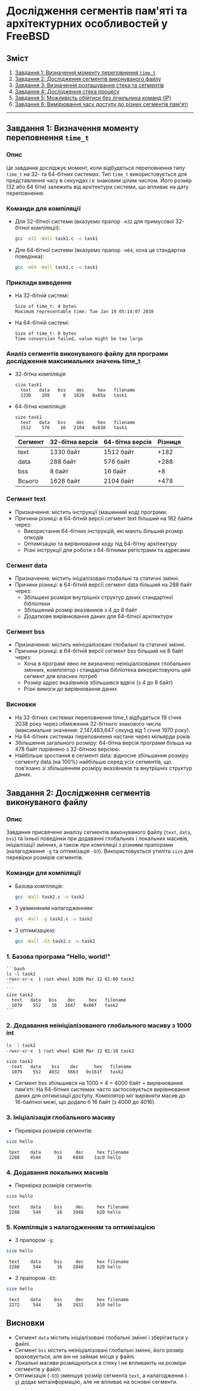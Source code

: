 # Дослідження сегментів пам'яті та архітектурних особливостей у FreeBSD

## Зміст
1. [Завдання 1: Визначення моменту переповнення `time_t`](#завдання-1-визначення-моменту-переповнення-time_t)  
2. [Завдання 2: Дослідження сегментів виконуваного файлу](#завдання-2-дослідження-сегментів-виконуваного-файлу)  
3. [Завдання 3: Визначення розташування стека та сегментів](#завдання-3-визначення-розташування-стека-та-сегментів)  
4. [Завдання 4: Дослідження стека процесу](#завдання-4-дослідження-стека-процесу)  
5. [Завдання 5: Можливість обійтися без лічильника команд (IP)](#завдання-5-можливість-обійтися-без-лічильника-команд-ip)  
6. [Завдання 6: Вимірювання часу доступу до різних сегментів пам'яті](#завдання-6-вимірювання-часу-доступу-до-різних-сегментів-памяті) 

---

## Завдання 1: Визначення моменту переповнення `time_t`

### Опис
Це завдання досліджує момент, коли відбудеться переповнення типу `time_t` на 32- та 64-бітних системах. Тип `time_t` використовується для представлення часу в секундах і є знаковим цілим числом. Його розмір (32 або 64 біти) залежить від архітектури системи, що впливає на дату переповнення.

### Команди для компіляції
- Для 32-бітної системи (вказуємо прапор `-m32` для примусової 32-бітної компіляції):
  ```bash
  gcc -m32 -Wall task1.c -o task1
  ```
- Для 64-бітної системи (вказуємо прапор `-m64`, хоча це стандартна поведінка):
  ```bash
  gcc -m64 -Wall task1.c -o task1
  ```

### Приклади виведення
- На 32-бітній системі:
  ```text
  Size of time_t: 4 bytes
  Maximum representable time: Tue Jan 19 05:14:07 2038
  ```
- На 64-бітній системі:
  ```text
  Size of time_t: 8 bytes
  Time conversion failed, value might be too large
  ```

### Аналіз сегментів виконуваного файлу для програми дослідження максимальних значень time_t
- 32-бітна компіляція
  ```
  size task1
    text   data   bss    dec     hex   filename
    1330    288     8   1626   0x65a   task1
  ```
- 64-бітна компіляція
  ```
  size task1
    text   data   bss    dec     hex   filename
    1512    576    16   2104   0x838   task1
  ```
  
  | Сегмент | 32-бітна версія | 64-бітна версія | Різниця |
  |---------|-----------------|-----------------|---------|
  | text    | 1330 байт       | 1512 байт       | +182    |
  | data    | 288 байт        | 576 байт        | +288    |
  | bss     | 8 байт          | 16 байт         | +8      |
  | Всього  | 1626 байт       | 2104 байт       | +478    |

### Сегмент text
- Призначення: містить інструкції (машинний код) програми.
- Причини різниці: в 64-бітній версії сегмент text більший на 182 байти через:
  - Використання 64-бітних інструкцій, які мають більший розмір опкодів
  - Оптимізацію та вирівнювання коду під 64-бітну архітектуру
  - Різні інструкції для роботи з 64-бітними регістрами та адресами

### Сегмент data
- Призначення: містить ініціалізовані глобальні та статичні змінні.
- Причини різниці: в 64-бітній версії сегмент data більший на 288 байт через:
  - Збільшені розміри внутрішніх структур даних стандартної бібліотеки
  - Збільшений розмір вказівників з 4 до 8 байт
  - Додаткове вирівнювання даних для 64-бітної архітектури

### Сегмент bss
- Призначення: містить неініціалізовані глобальні та статичні змінні.
- Причини різниці: в 64-бітній версії сегмент bss більший на 8 байт через:
  - Хоча в програмі явно не визначено неініціалізованих глобальних змінних, 
    компілятор і стандартна бібліотека використовують цей сегмент для власних потреб
  - Розмір адрес вказівників збільшився вдвічі (з 4 до 8 байт)
  - Різні вимоги до вирівнювання даних

### Висновки
- На 32-бітних системах переповнення time_t відбудеться 19 січня 2038 року через обмеження 32-бітного знакового числа (максимальне значення: 2,147,483,647 секунд від 1 січня 1970 року).
- На 64-бітних системах переповнення настане через мільярди років.
- Збільшення загального розміру: 64-бітна версія програми більша на 478 байт порівняно з 32-бітною версією.
- Найбільше зростання в сегменті data: відносне збільшення розміру сегменту data (на 100%) найбільше серед усіх сегментів, що пов'язано зі збільшенням розміру вказівників та внутрішніх структур даних.

## Завдання 2: Дослідження сегментів виконуваного файлу

### Опис
Завдання присвячене аналізу сегментів виконуваного файлу (`text`, `data`, `bss`) та їхньої поведінки при додаванні глобальних і локальних масивів, ініціалізації змінних, а також при компіляції з різними прапорами (налагодження `-g` та оптимізація `-O3`). Використовується утиліта `size` для перевірки розмірів сегментів.

### Команди для компіляції
- Базова компіляція:
  ```bash
  gcc -Wall task2.c -o task2
  ```
- З увімкненим налагодженням:
  ```bash
  gcc -Wall -g task2.c -o task2
  ```
- З оптимізацією:
  ```bash
  gcc -Wall -O3 task2.c -o task2
  ```

### 1. Базова програма "Hello, world!"
    ```bash
    ls -l task2
    -rwxr-xr-x  1 root wheel 8200 Mar 12 01:00 task2
    ```
    ```
    size task2
      text   data   bss    dec     hex   filename
      1079    552    16   1647   0x66f   task2
    ```

### 2. Додавання неініціалізованого глобального масиву з 1000 int
  ```bash
  ls -l task2
  -rwxr-xr-x  1 root wheel 8240 Mar 12 01:18 task2
  ```
  ```text
  size task2
    text   data    bss    dec      hex   filename
    1079    552   4032   5663   0x161f   task2
  ```
- Сегмент bss збільшився на 1000 × 4 = 4000 байт + вирівнювання пам'яті: На 64-бітних системах часто застосовується вирівнювання даних для оптимізації доступу. Компілятор міг вирівняти масив до 16-байтної межі, що додало б 16 байт (з 4000 до 4016).

### 3. Ініціалізація глобального масиву
* Перевірка розмірів сегментів:
```bash
size hello
```
```text
 text    data     bss     dec     hex filename
 2288    4544      16    6848    1ac0 hello
```

### 4. Додавання локальних масивів
* Перевірка розмірів сегментів:
```bash
size hello
```
```text
 text    data     bss     dec     hex filename
 2288     544      16    2848     b20 hello
```

### 5. Компіляція з налагодженням та оптимізацією
* З прапором `-g`:
```bash
size hello
```
```text
 text    data     bss     dec     hex filename
 2288     544      16    2848     b20 hello
```
* З прапором `-O3`:
```bash
size hello
```
```text
 text    data     bss     dec     hex filename
 2272     544      16    2832     b10 hello
```

## Висновки
* Сегмент `data` містить ініціалізовані глобальні змінні і зберігається у файлі.
* Сегмент `bss` містить неініціалізовані глобальні змінні, його розмір враховується, але він не займає місця у файлі.
* Локальні масиви розміщуються в стеку і не впливають на розміри сегментів у файлі.
* Оптимізація (`-O3`) зменшує розмір сегмента `text`, а налагодження (`-g`) додає метаінформацію, але не впливає на основні сегменти.
